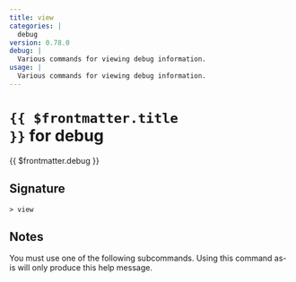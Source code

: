 ```yaml
---
title: view
categories: |
  debug
version: 0.78.0
debug: |
  Various commands for viewing debug information.
usage: |
  Various commands for viewing debug information.
---
```


# <code>{{ $frontmatter.title }}</code> for debug

<div class='command-title'>{{ $frontmatter.debug }}</div>

## Signature

```> view ```

## Notes
You must use one of the following subcommands. Using this command as-is will only produce this help message.